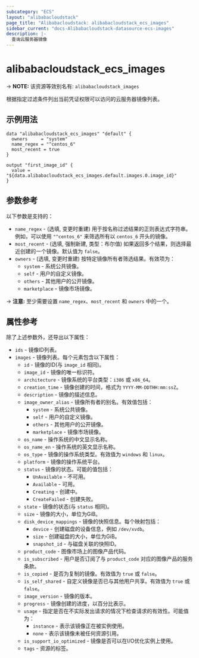 ```yaml
---
subcategory: "ECS"
layout: "alibabacloudstack"
page_title: "Alibabacloudstack: alibabacloudstack_ecs_images"
sidebar_current: "docs-Alibabacloudstack-datasource-ecs-images"
description: |- 
  查询云服务器镜像
---
```


# alibabacloudstack_ecs_images
-> **NOTE:** 该资源等效别名有: `alibabacloudstack_images`

根据指定过滤条件列出当前凭证权限可以访问的云服务器镜像列表。

## 示例用法

```hcl
data "alibabacloudstack_ecs_images" "default" {
  owners     = "system"
  name_regex = "^centos_6"
  most_recent = true
}

output "first_image_id" {
  value = "${data.alibabacloudstack_ecs_images.default.images.0.image_id}"
}
```

## 参数参考

以下参数是支持的：

* `name_regex` - (选填, 变更时重建) 用于按名称过滤结果的正则表达式字符串。例如，可以使用 `"^centos_6"` 来筛选所有以 `centos_6` 开头的镜像。
* `most_recent` - (选填, 强制新建, 类型：布尔值) 如果返回多个结果，则选择最近创建的一个镜像。默认值为 `false`。
* `owners` - (选填, 变更时重建) 按特定镜像所有者筛选结果。有效项为：
  * `system` - 系统公共镜像。
  * `self` - 用户的自定义镜像。
  * `others` - 其他用户的公开镜像。
  * `marketplace` - 镜像市场镜像。

-> **注意:** 至少需要设置 `name_regex`、`most_recent` 和 `owners` 中的一个。

## 属性参考

除了上述参数外，还导出以下属性：

* `ids` - 镜像ID列表。
* `images` - 镜像列表。每个元素包含以下属性：
  * `id` - 镜像的ID(与 `image_id` 相同)。
  * `image_id` - 镜像的唯一标识符。
  * `architecture` - 镜像系统的平台类型：`i386` 或 `x86_64`。
  * `creation_time` - 镜像创建的时间，格式为 `YYYY-MM-DDTHH:mm:ssZ`。
  * `description` - 镜像的描述信息。
  * `image_owner_alias` - 镜像所有者的别名。有效值包括：
    * `system` - 系统公共镜像。
    * `self` - 用户的自定义镜像。
    * `others` - 其他用户的公开镜像。
    * `marketplace` - 镜像市场镜像。
  * `os_name` - 操作系统的中文显示名称。
  * `os_name_en` - 操作系统的英文显示名称。
  * `os_type` - 镜像的操作系统类型。有效值为 `windows` 和 `linux`。
  * `platform` - 镜像的操作系统平台。
  * `status` - 镜像的状态。可能的值包括：
    * `UnAvailable` - 不可用。
    * `Available` - 可用。
    * `Creating` - 创建中。
    * `CreateFailed` - 创建失败。
  * `state` - 镜像的状态(与 `status` 相同)。
  * `size` - 镜像的大小，单位为GiB。
  * `disk_device_mappings` - 镜像的快照信息。每个映射包括：
    * `device` - 创建磁盘的设备信息，例如 `/dev/xvdb`。
    * `size` - 创建磁盘的大小，单位为GiB。
    * `snapshot_id` - 与磁盘关联的快照ID。
  * `product_code` - 图像市场上的图像产品代码。
  * `is_subscribed` - 用户是否订阅了与 `product_code` 对应的图像产品的服务条款。
  * `is_copied` - 是否为复制的镜像。有效值为 `true` 或 `false`。
  * `is_self_shared` - 自定义镜像是否已与其他用户共享。有效值为 `true` 或 `false`。
  * `image_version` - 镜像的版本。
  * `progress` - 镜像创建的进度，以百分比表示。
  * `usage` - 指定是否在不实际发出请求的情况下检查请求的有效性。可能值为：
    * `instance` - 表示该镜像正在被实例使用。
    * `none` - 表示该镜像未被任何资源引用。
  * `is_support_io_optimized` - 镜像是否可以在I/O优化实例上使用。
  * `tags` - 资源的标签。
